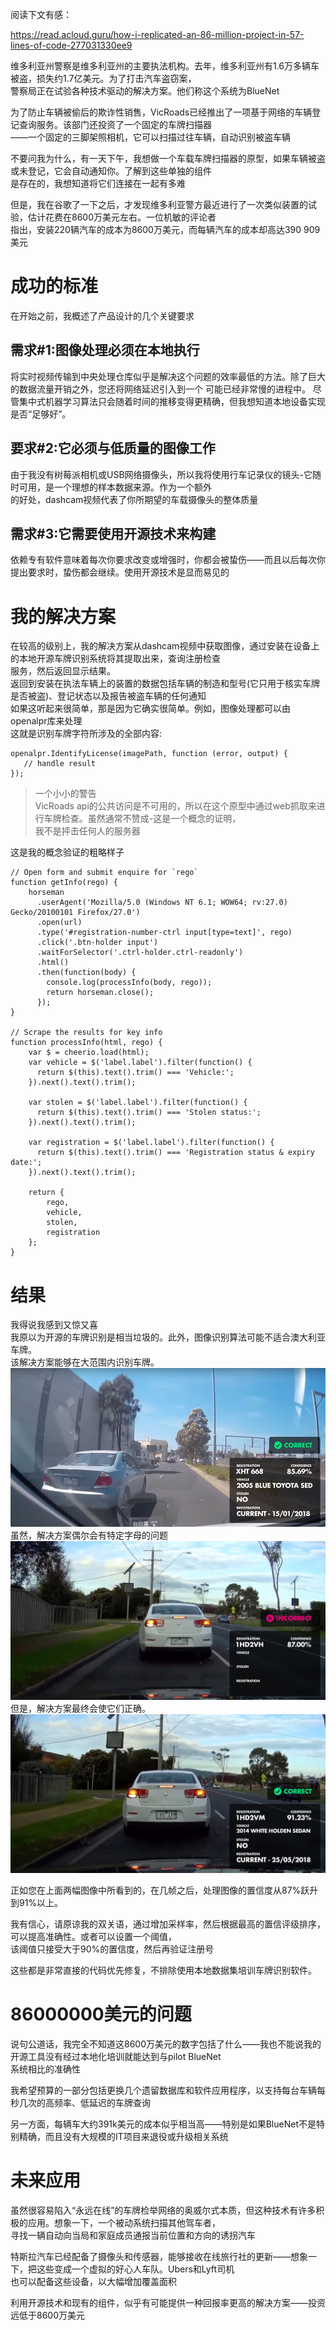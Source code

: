 
阅读下文有感： 

https://read.acloud.guru/how-i-replicated-an-86-million-project-in-57-lines-of-code-277031330ee9


维多利亚州警察是维多利亚州的主要执法机构。去年，维多利亚州有1.6万多辆车被盗，损失约1.7亿美元。为了打击汽车盗窃案，  
警察局正在试验各种技术驱动的解决方案。他们称这个系统为BlueNet  

为了防止车辆被偷后的欺诈性销售，VicRoads已经推出了一项基于网络的车辆登记查询服务。该部门还投资了一个固定的车牌扫描器  
——一个固定的三脚架照相机，它可以扫描过往车辆，自动识别被盗车辆   

不要问我为什么，有一天下午，我想做一个车载车牌扫描器的原型，如果车辆被盗或未登记，它会自动通知你。了解到这些单独的组件  
是存在的，我想知道将它们连接在一起有多难  

但是，我在谷歌了一下之后，才发现维多利亚警方最近进行了一次类似装置的试验，估计花费在8600万美元左右。一位机敏的评论者  
指出，安装220辆汽车的成本为8600万美元，而每辆汽车的成本却高达390 909美元  

# 成功的标准
在开始之前，我概述了产品设计的几个关键要求  

## 需求#1:图像处理必须在本地执行  
将实时视频传输到中央处理仓库似乎是解决这个问题的效率最低的方法。除了巨大的数据流量开销之外，您还将网络延迟引入到一个
可能已经非常慢的进程中。
尽管集中式机器学习算法只会随着时间的推移变得更精确，但我想知道本地设备实现是否“足够好”。

## 要求#2:它必须与低质量的图像工作  
由于我没有树莓派相机或USB网络摄像头，所以我将使用行车记录仪的镜头-它随时可用，是一个理想的样本数据来源。作为一个额外  
的好处，dashcam视频代表了你所期望的车载摄像头的整体质量  

## 需求#3:它需要使用开源技术来构建  
依赖专有软件意味着每次你要求改变或增强时，你都会被蛰伤——而且以后每次你提出要求时，蛰伤都会继续。使用开源技术是显而易见的  

# 我的解决方案  

在较高的级别上，我的解决方案从dashcam视频中获取图像，通过安装在设备上的本地开源车牌识别系统将其提取出来，查询注册检查  
服务，然后返回显示结果。  
返回到安装在执法车辆上的装置的数据包括车辆的制造和型号(它只用于核实车牌是否被盗)、登记状态以及报告被盗车辆的任何通知  
如果这听起来很简单，那是因为它确实很简单。例如，图像处理都可以由openalpr库来处理  
这就是识别车牌字符所涉及的全部内容:  
```
openalpr.IdentifyLicense(imagePath, function (error, output) {
   // handle result
});
```
> 一个小小的警告  
VicRoads api的公共访问是不可用的，所以在这个原型中通过web抓取来进行车牌检查。虽然通常不赞成-这是一个概念的证明，  
我不是抨击任何人的服务器 
>

这是我的概念验证的粗略样子  
```
// Open form and submit enquire for `rego`
function getInfo(rego) {
	horseman
	  .userAgent('Mozilla/5.0 (Windows NT 6.1; WOW64; rv:27.0) Gecko/20100101 Firefox/27.0')
	  .open(url)
	  .type('#registration-number-ctrl input[type=text]', rego)
	  .click('.btn-holder input')
	  .waitForSelector('.ctrl-holder.ctrl-readonly')
	  .html()
	  .then(function(body) {
	  	console.log(processInfo(body, rego));
	    return horseman.close();
	  });
}

// Scrape the results for key info
function processInfo(html, rego) {
	var $ = cheerio.load(html);
	var vehicle = $('label.label').filter(function() {
	  return $(this).text().trim() === 'Vehicle:';
	}).next().text().trim();

	var stolen = $('label.label').filter(function() {
	  return $(this).text().trim() === 'Stolen status:';
	}).next().text().trim();

	var registration = $('label.label').filter(function() {
	  return $(this).text().trim() === 'Registration status & expiry date:';
	}).next().text().trim();

	return {
		rego,
		vehicle,
		stolen,
		registration
	};
}
```

# 结果  
我得说我感到又惊又喜  
我原以为开源的车牌识别是相当垃圾的。此外，图像识别算法可能不适合澳大利亚车牌。  
该解决方案能够在大范围内识别车牌。  
![为效果添加注释。车牌识别尽管反射和镜头失真](pic/1.jpg)   
虽然，解决方案偶尔会有特定字母的问题 
![读错车牌，把M误认为H](pic/2.jpg)  
但是，解决方案最终会使它们正确。  
![几帧之后，M被正确识别，并且具有更高的置信度](pic/3.jpg)  

正如您在上面两幅图像中所看到的，在几帧之后，处理图像的置信度从87%跃升到91%以上。  

我有信心，请原谅我的双关语，通过增加采样率，然后根据最高的置信评级排序，可以提高准确性。或者可以设置一个阈值，  
该阈值只接受大于90%的置信度，然后再验证注册号  

这些都是非常直接的代码优先修复，不排除使用本地数据集培训车牌识别软件。  

# 86000000美元的问题  
说句公道话，我完全不知道这8600万美元的数字包括了什么——我也不能说我的开源工具没有经过本地化培训就能达到与pilot BlueNet  
系统相比的准确性  

我希望预算的一部分包括更换几个遗留数据库和软件应用程序，以支持每台车辆每秒几次的高频率、低延迟的车牌查询  

另一方面，每辆车大约391k美元的成本似乎相当高——特别是如果BlueNet不是特别精确，而且没有大规模的IT项目来退役或升级相关系统  

# 未来应用  
虽然很容易陷入“永远在线”的车牌检举网络的奥威尔式本质，但这种技术有许多积极的应用。想象一下，一个被动系统扫描其他驾车者，  
寻找一辆自动向当局和家庭成员通报当前位置和方向的诱拐汽车  

特斯拉汽车已经配备了摄像头和传感器，能够接收在线旅行社的更新——想象一下，把这些变成一个虚拟的好心人车队。Ubers和Lyft司机  
也可以配备这些设备，以大幅增加覆盖面积  

利用开源技术和现有的组件，似乎有可能提供一种回报率更高的解决方案——投资远低于8600万美元  




